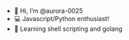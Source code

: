 - 👋 Hi, I’m @aurora-0025
- 💻 Javascript/Python enthusiast!
- 📘 Learning shell scripting and golang
<!---
aurora-0025/aurora-0025 is a ✨ special ✨ repository because its `README.md` (this file) appears on your GitHub profile.
You can click the Preview link to take a look at your changes.
--->
